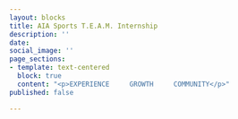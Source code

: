 ```yaml
---
layout: blocks
title: AIA Sports T.E.A.M. Internship
description: ''
date: 
social_image: ''
page_sections:
- template: text-centered
  block: true
  content: "<p>EXPERIENCE     GROWTH     COMMUNITY</p>"
published: false

---
```

